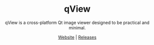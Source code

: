 <h1 align="center">qView</h1>

<p align="center">qView is a cross-platform Qt image viewer designed to be practical and minimal.</p>

<p align=center>
<a href="https://interverse.tk/qview">Website</a> | 
<a href="https://github.com/jeep70/qView/releases">Releases</a>
</p>
